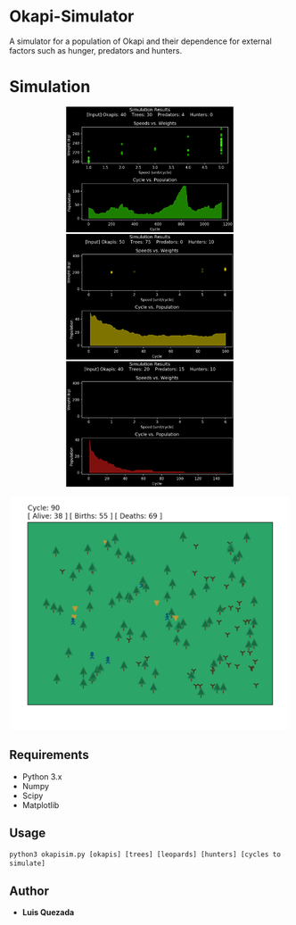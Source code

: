 # Okapi-Simulator
A simulator for a population of Okapi and their dependence for external factors such as hunger, predators and hunters.

# Simulation
<p align="center">
  <img src="https://github.com/Lfquezada/Okapi-Simulator/blob/master/examples/results1.png" width="300">
  <img src="https://github.com/Lfquezada/Okapi-Simulator/blob/master/examples/results2.png" width="300">
  <img src="https://github.com/Lfquezada/Okapi-Simulator/blob/master/examples/results3.png" width="300">
</p>

<p align="center">
  <img src="https://github.com/Lfquezada/Okapi-Simulator/blob/master/examples/example1.png" width="500">
</p>


## Requirements
* Python 3.x
* Numpy
* Scipy
* Matplotlib

## Usage
```
python3 okapisim.py [okapis] [trees] [leopards] [hunters] [cycles to simulate]
```

## Author
* **Luis Quezada**
